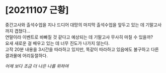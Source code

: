 # [20211107 근황]

중간고사와 출석수업을 지나 드디어 대망의 마지막 출석수업을 앞두고 있는 데 기말고사까지 겹쳤다...  
연말이라 이벤트로 바빠질 것 같다고 예상되는 데 기말고사 무사히 마칠 수 있을까?  
요새 새로운 걸 배우고 있는 데 너무 진도가 나가지 않는다.     
고작 20분 내용을 3시간을 따라하고 있지만, 똑같이 따라하고 있음에도 불구하고 다른 결과물에 어리둥절하다.  


*어제 보다 조금 더 나은 나를 위하여*
